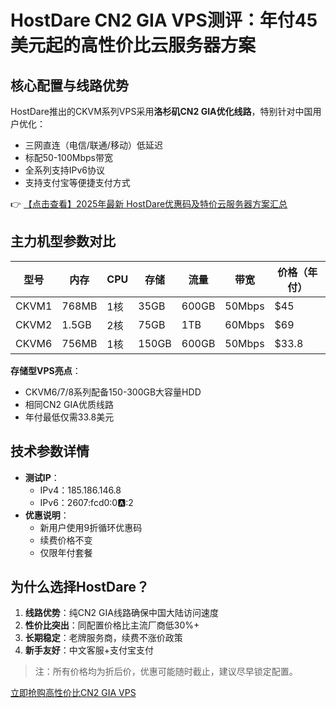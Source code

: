 # HostDare CN2 GIA VPS测评：年付45美元起的高性价比云服务器方案

## 核心配置与线路优势
HostDare推出的CKVM系列VPS采用**洛杉矶CN2 GIA优化线路**，特别针对中国用户优化：
- 三网直连（电信/联通/移动）低延迟
- 标配50-100Mbps带宽
- 全系列支持IPv6协议
- 支持支付宝等便捷支付方式

👉 [【点击查看】2025年最新 HostDare优惠码及特价云服务器方案汇总](https://bit.ly/hostdare)

## 主力机型参数对比
| 型号    | 内存   | CPU  | 存储   | 流量  | 带宽  | 价格（年付） |
|---------|--------|------|--------|-------|-------|-------------|
| CKVM1   | 768MB  | 1核  | 35GB   | 600GB | 50Mbps| $45        |
| CKVM2   | 1.5GB  | 2核  | 75GB   | 1TB   | 60Mbps| $69        |
| CKVM6   | 756MB  | 1核  | 150GB  | 600GB | 50Mbps| $33.8      |

**存储型VPS亮点**：
- CKVM6/7/8系列配备150-300GB大容量HDD
- 相同CN2 GIA优质线路
- 年付最低仅需33.8美元

## 技术参数详情
- **测试IP**：
  - IPv4：185.186.146.8
  - IPv6：2607:fcd0:0:a::2
- **优惠说明**：
  - 新用户使用9折循环优惠码
  - 续费价格不变
  - 仅限年付套餐

## 为什么选择HostDare？
1. **线路优势**：纯CN2 GIA线路确保中国大陆访问速度
2. **性价比突出**：同配置价格比主流厂商低30%+
3. **长期稳定**：老牌服务商，续费不涨价政策
4. **新手友好**：中文客服+支付宝支付

> 注：所有价格均为折后价，优惠可能随时截止，建议尽早锁定配置。

[立即抢购高性价比CN2 GIA VPS](https://bit.ly/hostdare)